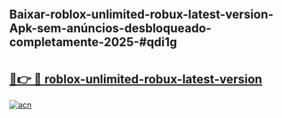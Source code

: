 ## Baixar-roblox-unlimited-robux-latest-version-Apk-sem-anúncios-desbloqueado-completamente-2025-#qdi1g

# <h2><a href="https://ainizakaria.my?title=roblox-unlimited-robux-latest-version&ref=22M">🔗👉 🔴 roblox-unlimited-robux-latest-version</a></h2>

[![acn](https://github.com/user-attachments/assets/0f9c940e-d8b0-45ae-aac7-cd30a18b3e1c)](https://ainizakaria.my?title=roblox-unlimited-robux-latest-version&ref=22M)


